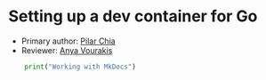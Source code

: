 # Setting up a dev container for Go

* Primary author: [Pilar Chia](https://github.com/mchia157)
* Reviewer: [Anya Vourakis](https://github.com/v-anya)

```py
    print("Working with MkDocs")
```